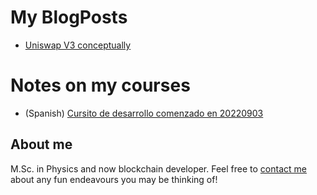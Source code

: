 # My BlogPosts 

- [Uniswap V3 conceptually][univ3conceptually]

# Notes on my courses

- (Spanish) [Cursito de desarrollo comenzado en 20220903](desarrollo-20220903)

## About me

M.Sc. in Physics and now blockchain developer. Feel free to [contact me](mailto:brunom.ronchi@gmail.com) about any fun endeavours you may be thinking of!

[univ3conceptually]: /posts/uniswap_v3_conceptually
[desarrollo-20220903]: /cursos/desarrollo_de_software
